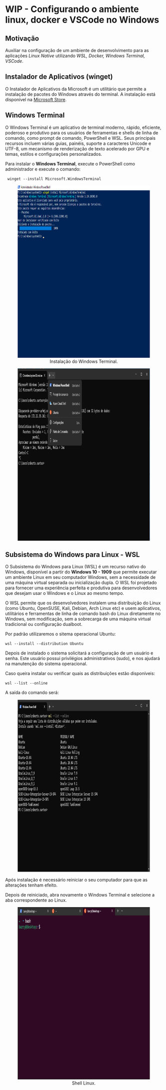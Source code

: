 # WIP - Configurando o ambiente linux, docker e VSCode no Windows

## Motivação

Auxiliar na configuração de um ambiente de desenvolvimento para as aplicações *Linux Native* utilizando *WSL, Docker, Windows Terminal, VSCode*.

## Instalador de Aplicativos (winget)

O Instalador de Aplicativos da Microsoft é um utilitário que permite a instalação de pacotes do Windows através do terminal. A instalação está disponível na [Microsoft Store](https://www.microsoft.com/p/app-installer/9nblggh4nns1).

## Windows Terminal

O Windows Terminal é um aplicativo de terminal moderno, rápido, eficiente, poderoso e produtivo para os usuários de ferramentas e shells de linha de comando, como prompt de comando, PowerShell e WSL. Seus principais recursos incluem várias guias, painéis, suporte a caracteres Unicode e UTF-8, um mecanismo de renderização de texto acelerado por GPU e temas, estilos e configurações personalizados.

Para instalar o **Windows Terminal**, execute o  PowerShell como administrador e execute o comando:

```
 winget --install Microsoft.WindowsTerminal
```
<div align="center">

<figure>
    <img src="./img/windowsTerminal.png" width="870" height="550"
         alt="Install Terminal">
    <figcaption>Instalação do Windows Terminal.</figcaption>
</figure>

</div>

<div align="center">

<figure>
    <img src="./img/windowsTerminal2.png" width="870" height="550"
         alt="Windows Terminal">
    <!-- <figcaption>Interface do Windows Terminal.</figcaption> -->
</figure>

</div>

## Subsistema do Windows para Linux - WSL

O Subsistema do Windows para Linux (WSL) é um recurso nativo do Windows, disponível a partir do **Windows 10 - 1909** que permite executar um ambiente Linux em seu computador Windows, sem a necessidade de uma máquina virtual separada ou inicialização dupla. O WSL foi projetado para fornecer uma experiência perfeita e produtiva para desenvolvedores que desejam usar o Windows e o Linux ao mesmo tempo.

O WSL permite que os desenvolvedores instalem uma distribuição do Linux (como Ubuntu, OpenSUSE, Kali, Debian, Arch Linux etc) e usem aplicativos, utilitários e ferramentas de linha de comando bash do Linux diretamente no Windows, sem modificação, sem a sobrecarga de uma máquina virtual tradicional ou configuração dualboot.

Por padrão utilizaremos o sitema operacional Ubuntu:

```
wsl --install --distribution Ubuntu
```

Depois de instalado o sistema solicitará a configuração de um usuário e senha. Este usuário possui privilégios administrativos (sudo), e nos ajudará na manutenção do sistema operacional.

Caso queira instalar ou verificar quais as distribuições estão disponíveis:

```
wsl --list --online
```

A saída do comando será:

<div align="center">

<figure>
    <img src="./img/wslList.png" width="870" height="550"
         alt="WSL List">
    <!-- <figcaption>Saída do comando.</figcaption> -->
</figure>

</div>


Após instalação é necessário reiniciar o seu computador para que as alterações tenham efeito.

Depois de reiniciado, abra novamente o Windows Terminal e selecione a aba correspondente ao Linux.

<div align="center">

<figure>
    <img src="./img/terminalLinux.png" width="870" height="550"
         alt="Shell Linux">
    <figcaption>Shell Linux.</figcaption>
</figure>

</div>
